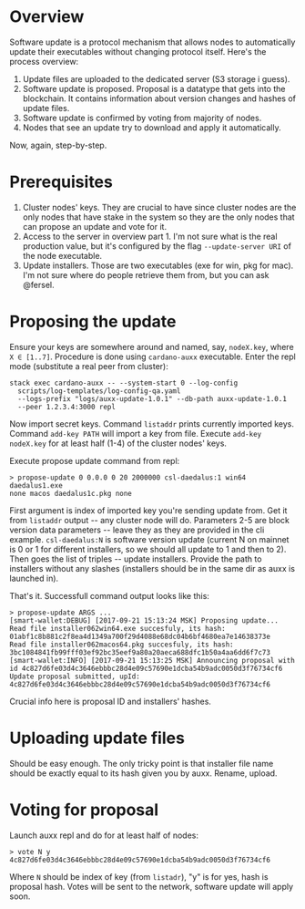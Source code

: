 Overview
========

Software update is a protocol mechanism that allows nodes to
automatically update their executables without changing protocol
itself. Here's the process overview:
1. Update files are uploaded to the dedicated server (S3 storage i
   guess).
2. Software update is proposed. Proposal is a datatype that gets into
   the blockchain. It contains information about version changes and
   hashes of update files.
3. Software update is confirmed by voting from majority of nodes.
4. Nodes that see an update try to download and apply it
   automatically.

Now, again, step-by-step.


Prerequisites
=============
1. Cluster nodes' keys. They are crucial to have since cluster nodes
   are the only nodes that have stake in the system so they are the
   only nodes that can propose an update and vote for it.
2. Access to the server in overview part 1. I'm not sure what is the
   real production value, but it's configured by the flag
   `--update-server URI` of the node executable.
3. Update installers. Those are two executables (exe for win, pkg for
   mac). I'm not sure where do people retrieve them from, but you can
   ask @fersel.

Proposing the update
====================

Ensure your keys are somewhere around and named, say, `nodeX.key`,
where `X ∈ [1..7]`. Procedure is done using `cardano-auxx`
executable. Enter the repl mode (substitute a real peer from cluster):

```
stack exec cardano-auxx -- --system-start 0 --log-config
  scripts/log-templates/log-config-qa.yaml
  --logs-prefix "logs/auxx-update-1.0.1" --db-path auxx-update-1.0.1
  --peer 1.2.3.4:3000 repl
```

Now import secret keys. Command `listaddr` prints currently imported
keys. Command `add-key PATH` will import a key from file. Execute
`add-key nodeX.key` for at least half (1-4) of the cluster nodes'
keys.

Execute propose update command from repl:

```
> propose-update 0 0.0.0 0 20 2000000 csl-daedalus:1 win64 daedalus1.exe
none macos daedalus1c.pkg none
```

First argument is index of imported key you're sending update
from. Get it from `listaddr` output -- any cluster node will
do. Parameters 2-5 are block version data parameters -- leave they as
they are provided in the cli example. `csl-daedalus:N` is software
version update (current N on mainnet is 0 or 1 for different
installers, so we should all update to 1 and then to 2). Then goes the
list of triples -- update installers. Provide the path to installers
without any slashes (installers should be in the same dir as auxx is
launched in).

That's it. Successfull command output looks like this:

```
> propose-update ARGS ...
[smart-wallet:DEBUG] [2017-09-21 15:13:24 MSK] Proposing update...
Read file installer062win64.exe succesfuly, its hash: 01abf1c8b881c2f8ea4d1349a700f29d4088e68dc04b6bf4680ea7e14638373e
Read file installer062macos64.pkg succesfuly, its hash: 3bc1084841fb99fff03ef92bc35eef9a80a20aeca688dfc1b50a4aa6dd6f7c73
[smart-wallet:INFO] [2017-09-21 15:13:25 MSK] Announcing proposal with id 4c827d6fe03d4c3646ebbbc28d4e09c57690e1dcba54b9adc0050d3f76734cf6
Update proposal submitted, upId: 4c827d6fe03d4c3646ebbbc28d4e09c57690e1dcba54b9adc0050d3f76734cf6
```

Crucial info here is proposal ID and installers' hashes.

Uploading update files
======================

Should be easy enough. The only tricky point is that installer file
name should be exactly equal to its hash given you by auxx. Rename,
upload.

Voting for proposal
===================

Launch auxx repl and do for at least half of nodes:
```
> vote N y 4c827d6fe03d4c3646ebbbc28d4e09c57690e1dcba54b9adc0050d3f76734cf6
```

Where `N` should be index of key (from `listadr`), "y" is for yes,
hash is proposal hash. Votes will be sent to the network, software
update will apply soon.
